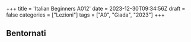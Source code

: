 +++
title = 'Italian Beginners A012'
date = 2023-12-30T09:34:56Z
draft = false
categories = ["Lezioni"]
tags = ["A0", "Giada", "2023"]
+++

## Bentornati
